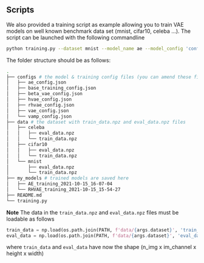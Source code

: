 ## Scripts

We also provided a training script as example allowing you to train VAE models on well known benchmark data set (mnist, cifar10, celeba ...).
The script can be launched with the following commandline

```bash
python training.py --dataset mnist --model_name ae --model_config 'configs/ae_config.json' --training_config 'configs/base_training_config.json'
```

The folder structure should be as follows:
```bash
.
├── configs # the model & training config files (you can amend these files as desired or specify the location of yours in '--model_config' )
│   ├── ae_config.json
│   ├── base_training_config.json
│   ├── beta_vae_config.json
│   ├── hvae_config.json
│   ├── rhvae_config.json
│   ├── vae_config.json
│   └── vamp_config.json
├── data # the dataset with train_data.npz and eval_data.npz files
│   ├── celeba
│   │   ├── eval_data.npz
│   │   └── train_data.npz
│   ├── cifar10
│   │   ├── eval_data.npz
│   │   └── train_data.npz
│   └── mnist
│       ├── eval_data.npz
│       └── train_data.npz
├── my_models # trained models are saved here
│   ├── AE_training_2021-10-15_16-07-04 
│   └── RHVAE_training_2021-10-15_15-54-27
├── README.md
└── training.py
```

**Note** The data in the `train_data.npz` and `eval_data.npz` files must be loadable as follows

```python
train_data = np.load(os.path.join(PATH, f'data/{args.dataset}', 'train_data.npz'))['data']
eval_data = np.load(os.path.join(PATH, f'data/{args.dataset}', 'eval_data.npz'))['data']
```
where `train_data` and `eval_data` have now the shape (n_img x im_channel x height x width)